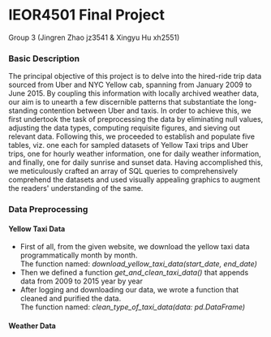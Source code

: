 # IEOR4501 Final Project 
Group 3 (Jingren Zhao jz3541  &  Xingyu Hu xh2551)

### Basic Description

The principal objective of this project is to delve into the hired-ride trip data sourced from Uber and NYC Yellow cab, 
spanning from January 2009 to June 2015. By coupling this information with locally archived weather data, our aim is to unearth 
a few discernible patterns that substantiate the long-standing contention between Uber and taxis. 
In order to achieve this, we first undertook the task of preprocessing the data by eliminating null values, adjusting the data types, 
computing requisite figures, and sieving out relevant data. Following this, we proceeded to establish and populate five tables, viz. 
one each for sampled datasets of Yellow Taxi trips and Uber trips, one for hourly weather information, one for daily weather information, 
and finally, one for daily sunrise and sunset data. Having accomplished this, we meticulously crafted an array of SQL queries to comprehensively comprehend the datasets and used visually appealing graphics to augment the readers' understanding of the same.
 
### Data Preprocessing

#### Yellow Taxi Data

* First of all, from the given website, we download the yellow taxi data programmatically month by month. <br> The function named: *download_yellow_taxi_data(start_date, end_date)*
* Then we defined a function *get_and_clean_taxi_data()* that appends data from 2009 to 2015 year by year
* After logging and downloading our data, we wrote a function that cleaned and purified the data. <br> The function named: *clean_type_of_taxi_data(data: pd.DataFrame)*

#### Weather Data
